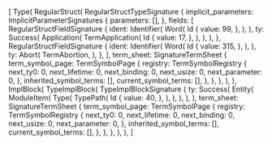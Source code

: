 [
    Type(
        RegularStruct(
            RegularStructTypeSignature {
                implicit_parameters: ImplicitParameterSignatures {
                    parameters: [],
                },
                fields: [
                    RegularStructFieldSignature {
                        ident: Identifier(
                            Word(
                                Id {
                                    value: 99,
                                },
                            ),
                        ),
                        ty: Success(
                            Application(
                                TermApplication(
                                    Id {
                                        value: 17,
                                    },
                                ),
                            ),
                        ),
                    },
                    RegularStructFieldSignature {
                        ident: Identifier(
                            Word(
                                Id {
                                    value: 315,
                                },
                            ),
                        ),
                        ty: Abort(
                            TermAbortion,
                        ),
                    },
                ],
                term_sheet: SignatureTermSheet {
                    term_symbol_page: TermSymbolPage {
                        registry: TermSymbolRegistry {
                            next_ty0: 0,
                            next_lifetime: 0,
                            next_binding: 0,
                            next_usize: 0,
                            next_parameter: 0,
                        },
                        inherited_symbol_terms: [],
                        current_symbol_terms: [],
                    },
                },
            },
        ),
    ),
    ImplBlock(
        TypeImplBlock(
            TypeImplBlockSignature {
                ty: Success(
                    Entity(
                        ModuleItem(
                            Type(
                                TypePath(
                                    Id {
                                        value: 40,
                                    },
                                ),
                            ),
                        ),
                    ),
                ),
                term_sheet: SignatureTermSheet {
                    term_symbol_page: TermSymbolPage {
                        registry: TermSymbolRegistry {
                            next_ty0: 0,
                            next_lifetime: 0,
                            next_binding: 0,
                            next_usize: 0,
                            next_parameter: 0,
                        },
                        inherited_symbol_terms: [],
                        current_symbol_terms: [],
                    },
                },
            },
        ),
    ),
]